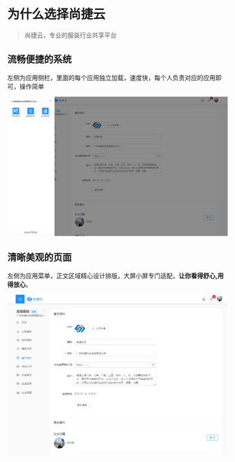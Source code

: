 # 为什么选择尚捷云

> 尚捷云，专业的服装行业共享平台



## 流畅便捷的系统

左侧为应用侧栏，里面的每个应用独立加载，速度快，每个人负责对应的应用即可，操作简单

![image-20200831170911667](why.assets/image-20200831170911667.png)



## 清晰美观的页面

左侧为应用菜单，正文区域精心设计排版，大屏小屏专门适配，**让你看得舒心,用得放心**。

![image-20200831170945458](why.assets/image-20200831170945458.png)

